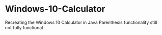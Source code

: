 # Windows-10-Calculator
Recreating the Windows 10 Calculator in Java
Parenthesis functionality still not fully functional
